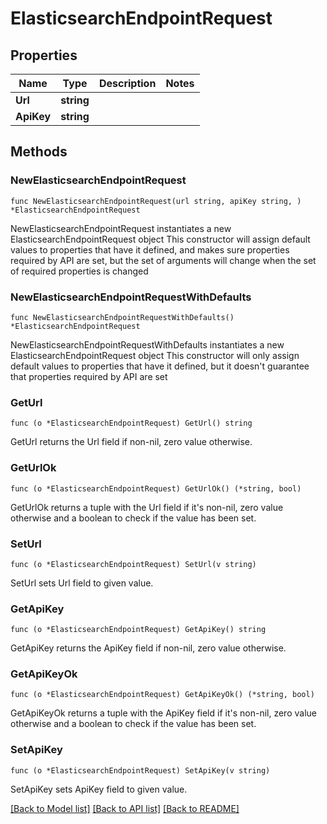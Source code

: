 # ElasticsearchEndpointRequest

## Properties

Name | Type | Description | Notes
------------ | ------------- | ------------- | -------------
**Url** | **string** |  | 
**ApiKey** | **string** |  | 

## Methods

### NewElasticsearchEndpointRequest

`func NewElasticsearchEndpointRequest(url string, apiKey string, ) *ElasticsearchEndpointRequest`

NewElasticsearchEndpointRequest instantiates a new ElasticsearchEndpointRequest object
This constructor will assign default values to properties that have it defined,
and makes sure properties required by API are set, but the set of arguments
will change when the set of required properties is changed

### NewElasticsearchEndpointRequestWithDefaults

`func NewElasticsearchEndpointRequestWithDefaults() *ElasticsearchEndpointRequest`

NewElasticsearchEndpointRequestWithDefaults instantiates a new ElasticsearchEndpointRequest object
This constructor will only assign default values to properties that have it defined,
but it doesn't guarantee that properties required by API are set

### GetUrl

`func (o *ElasticsearchEndpointRequest) GetUrl() string`

GetUrl returns the Url field if non-nil, zero value otherwise.

### GetUrlOk

`func (o *ElasticsearchEndpointRequest) GetUrlOk() (*string, bool)`

GetUrlOk returns a tuple with the Url field if it's non-nil, zero value otherwise
and a boolean to check if the value has been set.

### SetUrl

`func (o *ElasticsearchEndpointRequest) SetUrl(v string)`

SetUrl sets Url field to given value.


### GetApiKey

`func (o *ElasticsearchEndpointRequest) GetApiKey() string`

GetApiKey returns the ApiKey field if non-nil, zero value otherwise.

### GetApiKeyOk

`func (o *ElasticsearchEndpointRequest) GetApiKeyOk() (*string, bool)`

GetApiKeyOk returns a tuple with the ApiKey field if it's non-nil, zero value otherwise
and a boolean to check if the value has been set.

### SetApiKey

`func (o *ElasticsearchEndpointRequest) SetApiKey(v string)`

SetApiKey sets ApiKey field to given value.



[[Back to Model list]](../README.md#documentation-for-models) [[Back to API list]](../README.md#documentation-for-api-endpoints) [[Back to README]](../README.md)


